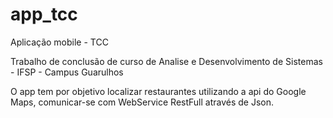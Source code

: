 app_tcc
=======

Aplicação mobile - TCC 

Trabalho de conclusão de curso de Analise e Desenvolvimento de Sistemas - IFSP - Campus Guarulhos

O app tem por objetivo localizar restaurantes utilizando a api do Google Maps, comunicar-se com WebService RestFull através
de Json.
